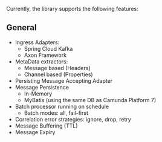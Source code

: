 Currently, the library supports the following features:

## General

* Ingress Adapters:
    * Spring Cloud Kafka
    * Axon Framework
* MetaData extractors:
    * Message based (Headers)
    * Channel based (Properties)
* Persisting Message Accepting Adapter
* Message Persistence
    * In-Memory
    * MyBatis (using the same DB as Camunda Platform 7)
* Batch processor running on schedule
    * Batch modes: all, fail-first
* Correlation error strategies: ignore, drop, retry
* Message Buffering (TTL)
* Message Expiry
